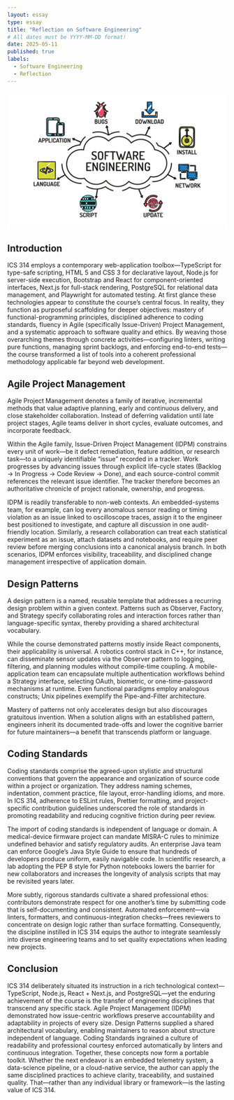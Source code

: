 ```yaml
---
layout: essay
type: essay
title: "Reflection on Software Engineering"
# All dates must be YYYY-MM-DD format!
date: 2025-05-11
published: true
labels:
  - Software Engineering
  - Reflection
---
```


<img width="600px" class="rounded float-start pe-4" src="../img/software-engineering.png">

## Introduction

ICS 314 employs a contemporary web-application toolbox—TypeScript for type-safe scripting, HTML 5 and CSS 3 for declarative layout, Node.js for server-side execution, Bootstrap and React for component-oriented interfaces, Next.js for full-stack rendering, PostgreSQL for relational data management, and Playwright for automated testing. At first glance these technologies appear to constitute the course’s central focus. In reality, they function as purposeful scaffolding for deeper objectives: mastery of functional-programming principles, disciplined adherence to coding standards, fluency in Agile (specifically Issue-Driven) Project Management, and a systematic approach to software quality and ethics. By weaving those overarching themes through concrete activities—configuring linters, writing pure functions, managing sprint backlogs, and enforcing end-to-end tests—the course transformed a list of tools into a coherent professional methodology applicable far beyond web development.

## Agile Project Management

Agile Project Management denotes a family of iterative, incremental methods that value adaptive planning, early and continuous delivery, and close stakeholder collaboration. Instead of deferring validation until late project stages, Agile teams deliver in short cycles, evaluate outcomes, and incorporate feedback.

Within the Agile family, Issue-Driven Project Management (IDPM) constrains every unit of work—be it defect remediation, feature addition, or research task—to a uniquely identifiable “issue” recorded in a tracker. Work progresses by advancing issues through explicit life-cycle states (Backlog → In Progress → Code Review → Done), and each source-control commit references the relevant issue identifier. The tracker therefore becomes an authoritative chronicle of project rationale, ownership, and progress.

IDPM is readily transferable to non-web contexts. An embedded-systems team, for example, can log every anomalous sensor reading or timing violation as an issue linked to oscilloscope traces, assign it to the engineer best positioned to investigate, and capture all discussion in one audit-friendly location. Similarly, a research collaboration can treat each statistical experiment as an issue, attach datasets and notebooks, and require peer review before merging conclusions into a canonical analysis branch. In both scenarios, IDPM enforces visibility, traceability, and disciplined change management irrespective of application domain.

## Design Patterns

A design pattern is a named, reusable template that addresses a recurring design problem within a given context. Patterns such as Observer, Factory, and Strategy specify collaborating roles and interaction forces rather than language-specific syntax, thereby providing a shared architectural vocabulary.

While the course demonstrated patterns mostly inside React components, their applicability is universal. A robotics control stack in C++, for instance, can disseminate sensor updates via the Observer pattern to logging, filtering, and planning modules without compile-time coupling. A mobile-application team can encapsulate multiple authentication workflows behind a Strategy interface, selecting OAuth, biometric, or one-time-password mechanisms at runtime. Even functional paradigms employ analogous constructs; Unix pipelines exemplify the Pipe-and-Filter architecture.

Mastery of patterns not only accelerates design but also discourages gratuitous invention. When a solution aligns with an established pattern, engineers inherit its documented trade-offs and lower the cognitive barrier for future maintainers—a benefit that transcends platform or language.

## Coding Standards

Coding standards comprise the agreed-upon stylistic and structural conventions that govern the appearance and organization of source code within a project or organization. They address naming schemes, indentation, comment practice, file layout, error-handling idioms, and more. In ICS 314, adherence to ESLint rules, Prettier formatting, and project-specific contribution guidelines underscored the role of standards in promoting readability and reducing cognitive friction during peer review.

The import of coding standards is independent of language or domain. A medical-device firmware project can mandate MISRA-C rules to minimize undefined behavior and satisfy regulatory audits. An enterprise Java team can enforce Google’s Java Style Guide to ensure that hundreds of developers produce uniform, easily navigable code. In scientific research, a lab adopting the PEP 8 style for Python notebooks lowers the barrier for new collaborators and increases the longevity of analysis scripts that may be revisited years later.

More subtly, rigorous standards cultivate a shared professional ethos: contributors demonstrate respect for one another’s time by submitting code that is self-documenting and consistent. Automated enforcement—via linters, formatters, and continuous-integration checks—frees reviewers to concentrate on design logic rather than surface formatting. Consequently, the discipline instilled in ICS 314 equips the author to integrate seamlessly into diverse engineering teams and to set quality expectations when leading new projects.

## Conclusion

ICS 314 deliberately situated its instruction in a rich technological context—TypeScript, Node.js, React + Next.js, and PostgreSQL—yet the enduring achievement of the course is the transfer of engineering disciplines that transcend any specific stack. Agile Project Management (IDPM) demonstrated how issue-centric workflows preserve accountability and adaptability in projects of every size. Design Patterns supplied a shared architectural vocabulary, enabling maintainers to reason about structure independent of language. Coding Standards ingrained a culture of readability and professional courtesy enforced automatically by linters and continuous integration. Together, these concepts now form a portable toolkit. Whether the next endeavor is an embedded telemetry system, a data-science pipeline, or a cloud-native service, the author can apply the same disciplined practices to achieve clarity, traceability, and sustained quality. That—rather than any individual library or framework—is the lasting value of ICS 314.
